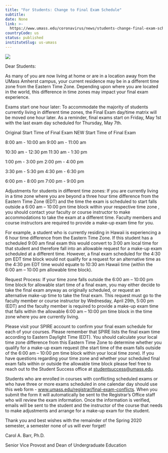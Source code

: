 ```yaml
---
title: "For Students: Change to Final Exam Schedule"
subtitle: 
date: None
link: >-
  https://www.umass.edu/coronavirus/news/students-change-final-exam-schedule
countryCode: us
status: published
instituteSlug: us-umass
---
```

![](https://www.umass.edu/coronavirus/sites/default/files/socialmedia/facebook.png)

Dear Students:

As many of you are now living at home or are in a location away from the UMass Amherst campus, your current residence may be in a different time zone from the Eastern Time Zone. Depending upon where you are located in the world, this difference in time zones may impact your final exam experience.

Exams start one hour later: To accommodate the majority of students currently living in different time zones, the Final Exam day/time matrix will be moved one hour later. As a reminder, final exams start on Friday, May 1st with the last exam day scheduled for Thursday, May 7th.

Original Start Time of Final Exam NEW Start Time of Final Exam

8:00 am - 10:00 am 9:00 am - 11:00 am

10:30 am - 12:30 pm 11:30 am - 1:30 pm

1:00 pm - 3:00 pm 2:00 pm - 4:00 pm

3:30 pm - 5:30 pm 4:30 pm - 6:30 pm

6:00 pm - 8:00 pm 7:00 pm - 9:00 pm

Adjustments for students in different time zones: If you are currently living in a time zone where you are beyond a three hour time difference from the Eastern Time Zone (EDT) and the time the exam is scheduled to start falls outside a 6:00 am – 10:00 pm time block within your respective time zone , you should contact your faculty or course instructor to make accommodations to take the exam at a different time. Faculty members and course instructors are required to provide a make-up exam time for you.



For example, a student who is currently residing in Hawaii is experiencing a 6 hour time difference from the Eastern Time Zone. If this student has a scheduled 9:00 am final exam this would convert to 3:00 am local time for that student and therefore fall into an allowable request for a make-up exam scheduled at a different time. However, a final exam scheduled for the 4:30 pm EDT time block would not qualify for a request for an alternative time as the 4:30 pm EDT time would equate to 10:30 am Hawaii time (within the 6:00 am – 10:00 pm allowable time block).

Request Process: If your time zone falls outside the 6:00 am – 10:00 pm time block for allowable start time of a final exam, you may either decide to take the final exam anyway as originally scheduled, or request an alternative make-up time to take the final exam. This request must go to the faculty member or course instructor by Wednesday, April 29th, 5:00 pm (EDT) and the faculty member is required to provide a make-up exam time that falls within the allowable 6:00 am – 10:00 pm time block in the time zone where you are currently living.

Please visit your SPIRE account to confirm your final exam schedule for each of your courses. Please remember that SPIRE lists the final exam time according to Eastern Daylight Time (EDT). You should calculate your local time zone difference from this Eastern Time Zone to determine whether you qualify for a make-up exam request (the start time of the exam falls outside of the 6:00 am – 10:00 pm time block within your local time zone). If you have questions regarding your time zone and whether your scheduled final exam falls within or outside the allowable time block please feel free to reach out to the Student Success office at studentsuccess@umass.edu.

Students who are enrolled in courses with conflicting scheduled exams or who have three or more exams scheduled in one calendar day should use this web form - www.umass.edu/registrar/final-exam-conflicts. When you submit the form it will automatically be sent to the Registrar’s Office staff who will review the exam information. Once the information is verified, emails will be sent to the student and the instructor of the course that needs to make adjustments and arrange for a make-up exam for the student.

Thank you and best wishes with the remainder of the Spring 2020 semester, a semester none of us will ever forget!

Carol A. Barr, Ph.D.

Senior Vice Provost and Dean of Undergraduate Education